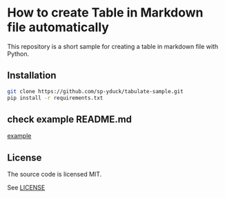 # How to create Table in Markdown file automatically

This repository is a short sample for creating a table in markdown file with Python.

## Installation

```bash
git clone https://github.com/sp-yduck/tabulate-sample.git
pip install -r requirements.txt
```

## check example README.md

[example](example/)

## License

The source code is licensed MIT.

See [LICENSE](LICENSE)
